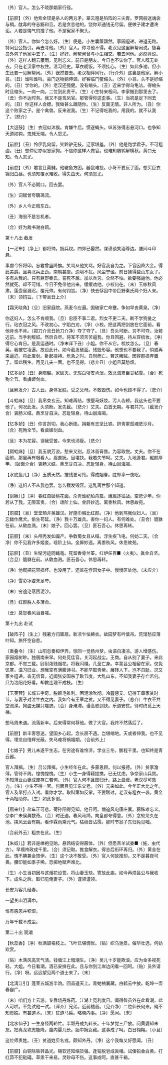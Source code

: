 <!-- { "loadSidebar": true } -->
〔外〕官人。怎么不晓那娼家行径。 

【前腔】〔外〕他紫金钗是杀人的两刃矛。翠云翘是陷阵的三尖胄。罗网般迷魂衾与裯。酖毒的夺志觞和豆。若是贪恋他的。饶你邓通钱无尽留。便做子建才遭谗诟。人若是悔气的撞了他。不是寃家不聚头。

〔外〕官人。你如今怎么好。〔生〕便是。小生囊箧罄然。家园迢递。进退无路。特问公公指引。再去寻他。〔外〕官人。你寻他不得。老汉见这里解帮闲说。昝喜员外包了他家中去了。〔生〕好好。解帮闲曾与小生相交。若去问他。必然肯说。〔外〕这样人翻云覆雨。见利忘义。前日是朋友。今日也不认你了。官人旣无处去。只在老汉家中权住。温习经史。草衣粝饭。不须挂心。〔生〕如此多谢。但小生还要一见解帮闲。〔外〕旣然要去。老汉相伴同行。〔行介外〕这裏是他家。解小哥。〔丑〕谁叫谁叫。豪门送物鹅伸颈。好客临门鳖缩头。〔外〕小哥。头不是好缩的。〔丑〕学你的。〔外〕老汉还强健。没有缩头。〔丑〕近来学得乌龟法。得缩头时且缩头。一向一向。二位到此贵干。〔生〕小生特来相问。李家搬到那里去了。〔丑〕你不达时务。我又不是鸾凤官。那管得你这歪事。〔生〕当初是足下同去的。〔丑〕你这样人会嫖。我做甚么跟随你。〔生〕反面无情。非人所为。〔丑〕你这个败家之子。是个禽兽。反来说我。〔生〕不记得吃我的。用我的。就不认我了。〔怒介〕 

【大迓鼓】〔生〕衣冠似沐猴。肯嫌牛后。惯逐蝇头。纵苏张得志悬河口。也争知天道如钩。鬼蜮无端。令人怨尤。

【前腔】〔丑〕怜伊乳尙留。笑黔驴无技。辽豕堪羞。〔外〕他是饱学君子。不可粗卤。〔丑〕想仲尼亦似忘家狗。不信你这样人做官。也难知鵰鹗解横秋。黄口无知。令人怨尤。

【前腔】〔外〕君言且莫雠。他辙鱼方困。器鼠难投。小哥不要反了面。想买臣衣锦归白昼。也须知覆水难收。得失由天。何须怨尤。

〔外〕官人不必鬬口。回去罢。 

〔生〕词赋曾夸鸀鳿流。

〔外〕乡人今正贱东丘。

〔丑〕海翁不是忘机者。

〔合〕好为裁书谢白鸥。 

第十八出
截发

【一疋布】〔净上〕都将帅。拥兵权。四郊已晏然。谋谟谈笑酒尊边。腰间斗印悬。

事虏今怀将印。忘君曾竖降旗。笑骂从他笑骂。好官我自为之。下官因降大金。得此美爵。且喜北兵正劲。南朝甚靡。边境不扰。风尘宁谧。前日掳得些山东女子。多有从我的。只有巨野秦氏。誓死不屈。加以兵刃。全然不怕。欲要强逼他。他必然就死。却不可惜。今日不免带他出来。缓缓劝他。小校何在。〔末〕玉帐秋风肃。莲壶昼漏迟。覆元帅。有何钧旨。〔净〕快去俘囚中带巨野秦氏两个妇人来。〔末〕领钧旨。〔下带旦丑上介〕 

【霜天晓角】〔旦〕旧家庭院。燕麦今应遍。国破家亡命蹇。争如早丧黄泉。〔净〕 

你这妇人。怎么不肯顺我。〔旦〕忠臣不事二君。烈女不更二夫。断不学狗彘之行。玷衣冠之风。不改初心。宁蹈白刃。〔净〕小校。把这两把剑放在它面前。看他肯也不肯。〔掷刀介旦丑抢刀介净〕夺了夺了。〔旦〕吾头可断。刃不可夺。汝若近前。当手刺叛奴。然后自尽。将军不须苦苦逼我。你且回避。待从容梳妆。〔净〕得它心肯日。是我运通时。〔净末诨下丑〕小姐。你不从它。梳妆怎么。〔旦〕春英。我被它凌逼。故设此计。如今截发破面。残毁形容。他想也不要我了。倘或再来逼迫。将此宝剑。卧起操持。危急之时。自刎而亡。若这叛贼。因容颜损弃置了。留此残生。再见儿夫一面。也不见得。〔悲介丑〕小姐且莫愁烦。 

【忆多娇】〔丑〕身陨越。家破灭。无瑕白璧安肯湼。效北海累臣甘毡雪。〔合〕死殉全节。看虞姬剑血。

〔旦解发介〕古人云。身体发肤。受之父母。不敢毁伤。如今也顾不得了。〔悲介〕 

【斗蛤麻】〔旦〕我帛束玄云。知难再结。恨堕马妖妆。污人齿颊。我这头也不要他了。何况此发。头须断。发先截。〔悲介〕丈夫。白首无期。与君共穴。〔截发介合〕衷肠义结。鼎烹甘自决。忍耻轻身。待山崩海竭。

【忆多娇】〔丑〕你言剀切。我心断绝。捐躯有志坚比铁。拚靑冢孤魂悲沙月。〔合〕死殉全节。看虞姬剑血。

〔旦〕本为花容。误我受苦。今来也消瘦。〔悲介〕 

【鬬蛤麻】〔旦〕我玉貌芳姿。愁来又别。忍沐首膏唇。为容取悦。丈夫。你不在面前。那里再有眼看人。眉羞妩。目堪抉。我若失节呵。丈夫。九地逢君。赧颜厚甲。〔破面介合〕衷肠义结。鼎烹甘自决。忍耻轻身。待山崩海竭。

【水底鱼儿】〔净〕玉质天然。摧残更可怜。得成姻眷。胜邮亭一夜眠。

〔净〕这妇人不从我也罢。怎么截发毁容。这乱离世那个知道。 

【刬锹儿】〔净〕春红自破桃花面。杀靑谁纪柏舟篇。蛾眉逐征战。空悲少年。你若从了我。无限富贵。〔合〕瑶阶上仙。金屛妙选。离黍秋风。休思故苑。

【前腔】〔旦〕堂堂頍弁英雄汉。好施巾帼比红颜。〔净〕他到骂我似妇人。〔旦〕忘雠作鹰犬。偷生苟延。〔净〕我十万雄兵。害你一妇人。有何难处。〔丑合〕貔貅在前。从敎血溅。〔末〕娘子。回心罢。〔旦〕匪石吾心。休思再转。

【前腔】〔末〕头颅秃发如阗产。争敎蜀女且从桓。浮生疾飞电。何妨二天。〔合净〕你不见我许多姬妾。瑶阶上仙。金屛妙选。离黍秋风。休思故苑。

【前腔】〔丑〕生惭污迹同蝇黾。死留香骨兰荃。红炉任百■〈火夷〉。眞金自坚。〔合旦〕貔貅在前。从敎血溅。匪石吾心。休思再转。

〔净〕他旣把花容损坏。也没用了。还监在俘囚女子中。慢慢区处他。〔末应介〕 

〔净〕雪彩冰姿未足夸。

〔末〕穷途沦落困泥沙。

〔旦〕红颜胜人多薄命。

〔丑〕莫怨春风当自嗟。 

第十九出
赴试

【破阵子】〔生上〕残暑方归箧扇。新凉乍怯絺衣。故园梦有吟螀吊。荒馆愁应落叶知。旅怀空自悲。

〔重叠令〕〔生〕山阳忽奏桓伊弄。惊回一觉扬州梦。虫语自凄凉。游人增感伤。家园烟树眇。独鴈南来早。何处觅佳音。关河起战尘。王商。自从别了妻子。来此京都。不觉三载。尀耐泼贱烟花。将我闪赚。几至亡身。幸蒙吕公相留在家。仅免饥寒。温习旧业。想我空有满腹诗书。不能早取靑紫。展转人下。岂不自耻。况又家乡迢递。杳无信音。近闻张安国杀了耿节度。大乱山东。不知我妻子存亡若何。只为洛阳花好看。却教连理不成枝。〔生〕 

【玉芙蓉】长城五字奇。脱颖毛锥利。困泥涂吹彻。冷虀惩艾。记得王章家贫时节。与妻子对泣牛衣之内。我如今有王章之贫。又不得见妻子。〔悲介〕牛衣不共空流涕。狗盗无媒只噬脐。〔合〕身淹滞。谩高歌剑铗。乐道安贫。待时终觅上天梯。

想马周未遇。流落新丰。后来得常何荐他。做了大官。我终不然落后了。 

【前腔】新丰客思迷。望国乡心起。念长房不遇。岂堪缩地。天或者伸我。也不见得。埋龙自惜辉光蔽。失马难将祸福期。〔合前外上〕 

【七娘子】男儿未遂平生志。在穷途有谁怜济。学业三冬。鹏程千里。也知终是靑云器。

官人拜揖。〔生〕吕公拜揖。小生经年在此。多蒙恩顾。何以报德。〔外〕贫家澹薄。管待不周。惶愧惶愧。〔生〕小生一身得藉提携。已无忧虑。争奈家山兵燹。不知薄业山妻成废存亡若何。〔外〕官人何不且图归计。路上盘缠。老汉尽可效力。〔生〕小生不得一官。何面目见江东父老。〔外〕元来如此。今年正大比之年。官人及早打点入试。看你才学。取科第如反掌。不要蹉过。老汉有粗衣一袭。黄金十两相助你。〔生〕如此多谢。 

【鴈来红】盐车正可悲。荷孙阳得见知。他日呵。倘追风电康庄裏。蒭秣难忘义。奈李广未侯眞数奇。〔合〕时还遇。春风马蹄。向皇都夸得意。〔外〕念蛟龙久在池。挟风云会有期。看作霖雨乘元气。枯稿皆沾霈。那时节翁子东归免见嗤。

〔合前外云〕粗衣在此。〔生〕 

【朱奴儿】若非是绨袍见贻。悬鹑结安得蔽体。〔外〕但愿羔羊试委■〈施，虫代方〉。早襦袴政成千里。〔合〕须记取。推食解衣。得志后衔环再归。〔外〕黄金在此。愧不腆兼金馈伊。〔生〕这个决不敢受。〔外〕官人何故推却。又不是暮夜可畏。腰印能如季子稀。恐掷地赋声难比。

〔生〕小生当初因与这烟花设誓。将山妻玉玦。寄放此庙。如今再烦吕公与我收下。成名之后。取归见俺妻子。〔外〕谨领谨领。 

长安为客几经春。

一望关山泪满巾。

惟有感恩幷积恨。

万年千载不成尘。 

第二十出
观潮

【秋蕊香】〔净〕秋满碧梧枝上。飞叶已堪惆怅。〔贴〕织乌驰景。催华壮选。何妨欢赏。

〔贴〕木落风高天气淸。钱塘江上暗潮生。〔净〕吴儿十岁能欺浪。应为金多视死轻。大姐。今日看潮。酒已安排在此。且与你到江岸边闲看一回呵。〔贴〕员外请行。〔净〕呀。远远望见两个道士来了。〔末〕 

【北淸江引】蓬莱五城游半饷。回首遥天上。靑虵袖裏藏。白鹤云中放。乾坤一壶春自广。

〔末〕咱们方上云游。专靠烧丹炼药。江湖上觅利度日。闻得昝员外在此看潮。此人可哄。不免试他一试。〔诨介〕兄弟。近前稽首。〔见介净〕二位仙长何来。俺不知贵姓。有甚道术。〔末〕贫道马扁。略晓内事。〔净〕愿闻。〔末〕 

【北水仙子】一生身怪两轮忙。半颗丹成九转长。十年梦觉三尸放。问黄婆知未忘。把离龙坎虎能降。腹内婴儿长。胎中婉女藏。这事成了呵。白日翱翔。〔小旦〕 

这位师贵姓。〔丑〕贫道姓贝名戎。颇知外丹。〔净〕这个我每又好愿闻。〔丑〕 

【前腔】白铜除铁转晶光。锡软还知缩货强。逢铅脱皂成眞相。试倭铅金白黄。打红茆不犯砒礵。草汞干来易。灵砂母不伤。这事成呵。直甚千箱。

